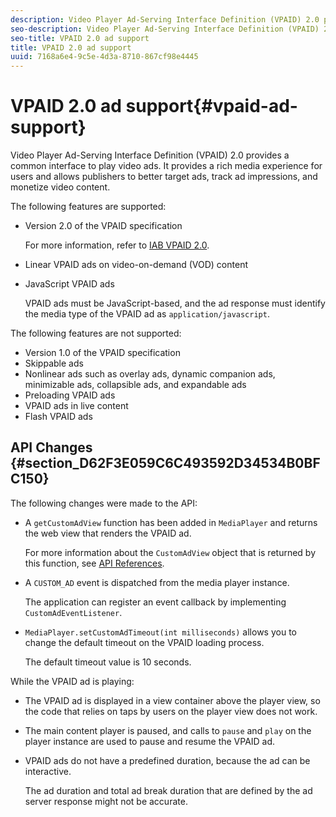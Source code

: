 ```yaml
---
description: Video Player Ad-Serving Interface Definition (VPAID) 2.0 provides a common interface to play video ads. It provides a rich media experience for users and allows publishers to better target ads, track ad impressions, and monetize video content.
seo-description: Video Player Ad-Serving Interface Definition (VPAID) 2.0 provides a common interface to play video ads. It provides a rich media experience for users and allows publishers to better target ads, track ad impressions, and monetize video content.
seo-title: VPAID 2.0 ad support
title: VPAID 2.0 ad support
uuid: 7168a6e4-9c5e-4d3a-8710-867cf98e4445
---
```


# VPAID 2.0 ad support{#vpaid-ad-support}

Video Player Ad-Serving Interface Definition (VPAID) 2.0 provides a common interface to play video ads. It provides a rich media experience for users and allows publishers to better target ads, track ad impressions, and monetize video content.

The following features are supported:

* Version 2.0 of the VPAID specification

  For more information, refer to [IAB VPAID 2.0](https://www.iab.com/wp-content/uploads/2015/06/VPAID_2_0_Final_04-10-2012.pdf). 
* Linear VPAID ads on video-on-demand (VOD) content 
* JavaScript VPAID ads

  VPAID ads must be JavaScript-based, and the ad response must identify the media type of the VPAID ad as `application/javascript`.

The following features are not supported:

* Version 1.0 of the VPAID specification 
* Skippable ads 
* Nonlinear ads such as overlay ads, dynamic companion ads, minimizable ads, collapsible ads, and expandable ads 
* Preloading VPAID ads 
* VPAID ads in live content 
* Flash VPAID ads

## API Changes {#section_D62F3E059C6C493592D34534B0BFC150}

The following changes were made to the API:

* A `getCustomAdView` function has been added in `MediaPlayer` and returns the web view that renders the VPAID ad.

  For more information about the `CustomAdView` object that is returned by this function, see [API References](https://help.adobe.com/en_US/primetime/api/psdk/javadoc_1.4/index.html). 

* A `CUSTOM_AD` event is dispatched from the media player instance.

  The application can register an event callback by implementing `CustomAdEventListener`. 

* `MediaPlayer.setCustomAdTimeout(int milliseconds)` allows you to change the default timeout on the VPAID loading process.

  The default timeout value is 10 seconds.

<!--<a id="section_495700E1C5404A7B85307A4137C740C5"></a>-->

While the VPAID ad is playing:

* The VPAID ad is displayed in a view container above the player view, so the code that relies on taps by users on the player view does not work. 
* The main content player is paused, and calls to `pause` and `play` on the player instance are used to pause and resume the VPAID ad. 

* VPAID ads do not have a predefined duration, because the ad can be interactive.

  The ad duration and total ad break duration that are defined by the ad server response might not be accurate.

